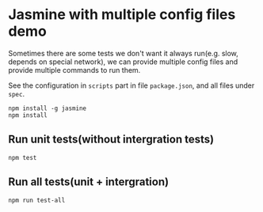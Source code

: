 Jasmine with multiple config files demo
=======================================

Sometimes there are some tests we don't want it always run(e.g. slow, depends on special network), we can provide multiple config files and provide multiple commands to run them.

See the configuration in `scripts` part in file `package.json`, and all files under `spec`.

```
npm install -g jasmine
npm install
```

Run unit tests(without intergration tests)
------------------------------------------

```
npm test
```

Run all tests(unit + intergration)
----------------------------------

```
npm run test-all
```
